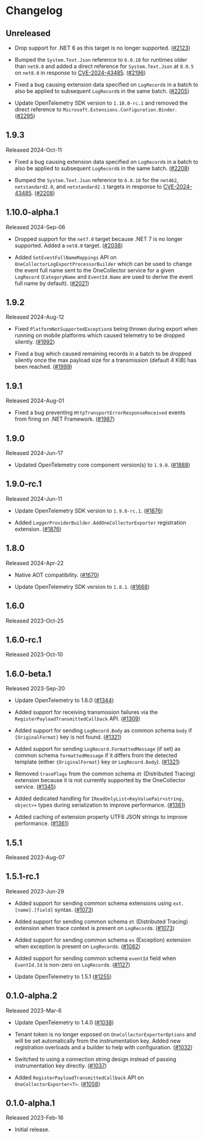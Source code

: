 # Changelog

## Unreleased

* Drop support for .NET 6 as this target is no longer supported.
  ([#2123](https://github.com/open-telemetry/opentelemetry-dotnet-contrib/pull/2123))

* Bumped the `System.Text.Json` reference to `6.0.10` for runtimes older than
  `net8.0` and added a direct reference for `System.Text.Json` at `8.0.5` on
  `net8.0` in response to
  [CVE-2024-43485](https://msrc.microsoft.com/update-guide/vulnerability/CVE-2024-43485).
  ([#2196](https://github.com/open-telemetry/opentelemetry-dotnet-contrib/pull/2196))

* Fixed a bug causing extension data specified on `LogRecord`s in a batch to
  also be applied to subsequent `LogRecord`s in the same batch.
  ([#2205](https://github.com/open-telemetry/opentelemetry-dotnet-contrib/pull/2205))

* Update OpenTelemetry SDK version to `1.10.0-rc.1` and removed the direct
  reference to `Microsoft.Extensions.Configuration.Binder`.
  ([#2295](https://github.com/open-telemetry/opentelemetry-dotnet-contrib/pull/2295))

## 1.9.3

Released 2024-Oct-11

* Fixed a bug causing extension data specified on `LogRecord`s in a batch to
  also be applied to subsequent `LogRecord`s in the same batch.
  ([#2208](https://github.com/open-telemetry/opentelemetry-dotnet-contrib/pull/2208))

* Bumped the `System.Text.Json` reference to `6.0.10` for the `net462`,
  `netstandard2.0`, and `netstandard2.1` targets in response to
  [CVE-2024-43485](https://github.com/advisories/GHSA-8g4q-xg66-9fp4).
  ([#2208](https://github.com/open-telemetry/opentelemetry-dotnet-contrib/pull/2208))

## 1.10.0-alpha.1

Released 2024-Sep-06

* Dropped support for the `net7.0` target because .NET 7 is no longer supported.
  Added a `net8.0` target.
  ([#2038](https://github.com/open-telemetry/opentelemetry-dotnet-contrib/issues/2038))

* Added `SetEventFullNameMappings` API on
  `OneCollectorLogExportProcessorBuilder` which can be used to change the event
  full name sent to the OneCollector service for a given `LogRecord`
  (`CategoryName` and `EventId.Name` are used to derive the event full name by
  default).
  ([#2021](https://github.com/open-telemetry/opentelemetry-dotnet-contrib/pull/2021))

## 1.9.2

Released 2024-Aug-12

* Fixed `PlatformNotSupportedException`s being thrown during export when running
  on mobile platforms which caused telemetry to be dropped silently.
  ([#1992](https://github.com/open-telemetry/opentelemetry-dotnet-contrib/pull/1992))

* Fixed a bug which caused remaining records in a batch to be dropped silently
  once the max payload size for a transmission (default 4 KiB) has been
  reached.
  ([#1999](https://github.com/open-telemetry/opentelemetry-dotnet-contrib/pull/1999))

## 1.9.1

Released 2024-Aug-01

* Fixed a bug preventing `HttpTransportErrorResponseReceived` events from firing
  on .NET Framework.
  ([#1987](https://github.com/open-telemetry/opentelemetry-dotnet-contrib/pull/1987))

## 1.9.0

Released 2024-Jun-17

* Updated OpenTelemetry core component version(s) to `1.9.0`.
  ([#1888](https://github.com/open-telemetry/opentelemetry-dotnet-contrib/pull/1888))

## 1.9.0-rc.1

Released 2024-Jun-11

* Update OpenTelemetry SDK version to `1.9.0-rc.1`.
  ([#1876](https://github.com/open-telemetry/opentelemetry-dotnet-contrib/pull/1876))

* Added `LoggerProviderBuilder.AddOneCollectorExporter` registration extension.
  ([#1876](https://github.com/open-telemetry/opentelemetry-dotnet-contrib/pull/1876))

## 1.8.0

Released 2024-Apr-22

* Native AOT compatibility.
  ([#1670](https://github.com/open-telemetry/opentelemetry-dotnet-contrib/pull/1670))

* Update OpenTelemetry SDK version to `1.8.1`.
  ([#1668](https://github.com/open-telemetry/opentelemetry-dotnet-contrib/pull/1668))

## 1.6.0

Released 2023-Oct-25

## 1.6.0-rc.1

Released 2023-Oct-10

## 1.6.0-beta.1

Released 2023-Sep-20

* Update OpenTelemetry to 1.6.0
  ([#1344](https://github.com/open-telemetry/opentelemetry-dotnet-contrib/pull/1344))

* Added support for receiving transmission failures via the
  `RegisterPayloadTransmittedCallback` API.
  ([#1309](https://github.com/open-telemetry/opentelemetry-dotnet-contrib/pull/1309))

* Added support for sending `LogRecord.Body` as common schema `body` if
  `{OriginalFormat}` key is not found.
  ([#1321](https://github.com/open-telemetry/opentelemetry-dotnet-contrib/pull/1321))

* Added support for sending `LogRecord.FormattedMessage` (if set) as common
  schema `formattedMessage` if it differs from the detected template (either
  `{OriginalFormat}` key or `LogRecord.Body`).
  ([#1321](https://github.com/open-telemetry/opentelemetry-dotnet-contrib/pull/1321))

* Removed `traceFlags` from the common schema `dt` (Distributed Tracing)
  extension because it is not currently supported by the OneCollector service.
  ([#1345](https://github.com/open-telemetry/opentelemetry-dotnet-contrib/pull/1345))

* Added dedicated handling for `IReadOnlyList<KeyValuePair<string, object>>`
  types during serialization to improve performance.
  ([#1361](https://github.com/open-telemetry/opentelemetry-dotnet-contrib/pull/1361))

* Added caching of extension property UTF8 JSON strings to improve performance.
  ([#1361](https://github.com/open-telemetry/opentelemetry-dotnet-contrib/pull/1361))

## 1.5.1

Released 2023-Aug-07

## 1.5.1-rc.1

Released 2023-Jun-29

* Added support for sending common schema extensions using `ext.[name].[field]`
  syntax.
  ([#1073](https://github.com/open-telemetry/opentelemetry-dotnet-contrib/pull/1073))

* Added support for sending common schema `dt` (Distributed Tracing) extension
  when trace context is present on `LogRecord`s.
  ([#1073](https://github.com/open-telemetry/opentelemetry-dotnet-contrib/pull/1073))

* Added support for sending common schema `ex` (Exception) extension when
  exception is present on `LogRecord`s.
  ([#1082](https://github.com/open-telemetry/opentelemetry-dotnet-contrib/pull/1082))

* Added support for sending common schema `eventId` field when `EventId.Id` is
  non-zero on `LogRecord`s.
  ([#1127](https://github.com/open-telemetry/opentelemetry-dotnet-contrib/pull/1127))

* Update OpenTelemetry to 1.5.1
  ([#1255](https://github.com/open-telemetry/opentelemetry-dotnet-contrib/pull/1255))

## 0.1.0-alpha.2

Released 2023-Mar-6

* Update OpenTelemetry to 1.4.0
  ([#1038](https://github.com/open-telemetry/opentelemetry-dotnet-contrib/pull/1038))

* Tenant token is no longer exposed on `OneCollectorExporterOptions` and will be
  set automatically from the instrumentation key. Added new registration
  overloads and a builder to help with configuration.
  ([#1032](https://github.com/open-telemetry/opentelemetry-dotnet-contrib/pull/1032))

* Switched to using a connection string design instead of passing
  instrumentation key directly.
  ([#1037](https://github.com/open-telemetry/opentelemetry-dotnet-contrib/pull/1037))

* Added `RegisterPayloadTransmittedCallback` API on `OneCollectorExporter<T>`.
  ([#1058](https://github.com/open-telemetry/opentelemetry-dotnet-contrib/pull/1058))

## 0.1.0-alpha.1

Released 2023-Feb-16

* Initial release.
